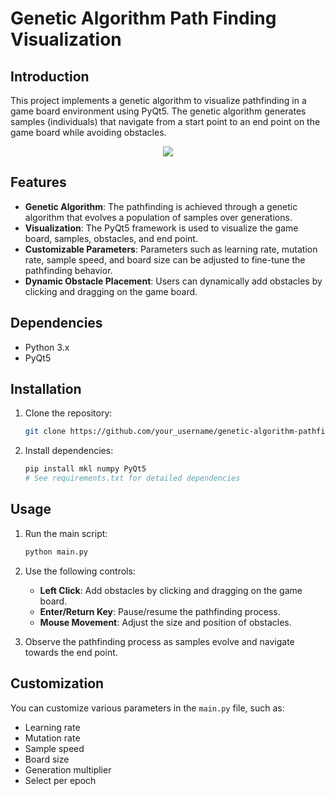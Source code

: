 # Genetic Algorithm Path Finding Visualization

## Introduction
This project implements a genetic algorithm to visualize pathfinding in a game board environment using PyQt5. The genetic algorithm generates samples (individuals) that navigate from a start point to an end point on the game board while avoiding obstacles. 

<p align="center">
  <img src="https://github.com/UmutDeniz26/Path_Finder_Genetic/assets/76654674/abad2e32-1111-4bd6-b7e1-a629b4274758">
</p>


## Features
- **Genetic Algorithm**: The pathfinding is achieved through a genetic algorithm that evolves a population of samples over generations.
- **Visualization**: The PyQt5 framework is used to visualize the game board, samples, obstacles, and end point.
- **Customizable Parameters**: Parameters such as learning rate, mutation rate, sample speed, and board size can be adjusted to fine-tune the pathfinding behavior.
- **Dynamic Obstacle Placement**: Users can dynamically add obstacles by clicking and dragging on the game board.

## Dependencies
- Python 3.x
- PyQt5

## Installation
1. Clone the repository:
   ```bash
   git clone https://github.com/your_username/genetic-algorithm-pathfinding.git
   ```

2. Install dependencies:
   ```bash
   pip install mkl numpy PyQt5
   # See requirements.txt for detailed dependencies
   ```


## Usage
1. Run the main script:
   ```bash
   python main.py
   ```

2. Use the following controls:
   - **Left Click**: Add obstacles by clicking and dragging on the game board.
   - **Enter/Return Key**: Pause/resume the pathfinding process.
   - **Mouse Movement**: Adjust the size and position of obstacles.

3. Observe the pathfinding process as samples evolve and navigate towards the end point.

## Customization
You can customize various parameters in the `main.py` file, such as:
- Learning rate
- Mutation rate
- Sample speed
- Board size
- Generation multiplier
- Select per epoch
